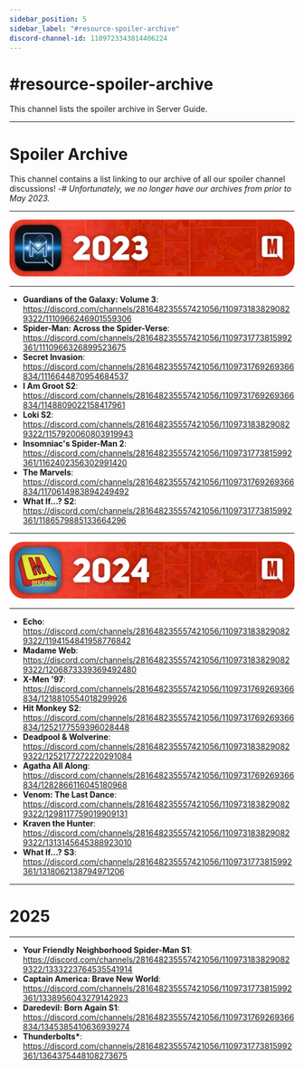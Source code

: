 ```yaml
---
sidebar_position: 5
sidebar_label: "#resource-spoiler-archive"
discord-channel-id: 1109723343814406224
---
```


# #resource-spoiler-archive

This channel lists the spoiler archive in Server Guide.

---

# Spoiler Archive
This channel contains a list linking to our archive of all our spoiler channel discussions!
-# *Unfortunately, we no longer have our archives from prior to May 2023.*

---

![2023 Banner](../../../static/img/discord-pages/2023.png)

---

- **Guardians of the Galaxy: Volume 3**: https://discord.com/channels/281648235557421056/1109731838290829322/1110966246901559306
- **Spider-Man: Across the Spider-Verse**: https://discord.com/channels/281648235557421056/1109731773815992361/1110966326899523675
- **Secret Invasion**: https://discord.com/channels/281648235557421056/1109731769269366834/1116644870954684537
- **I Am Groot S2**: https://discord.com/channels/281648235557421056/1109731769269366834/1148809022158417961
- **Loki S2**: https://discord.com/channels/281648235557421056/1109731838290829322/1157920060803919943
- **Insomniac's Spider-Man 2**: https://discord.com/channels/281648235557421056/1109731773815992361/1162402356302991420
- **The Marvels**: https://discord.com/channels/281648235557421056/1109731769269366834/1170614983894249492
- **What If...? S2**: https://discord.com/channels/281648235557421056/1109731773815992361/1186579885133664296

---

![2024 Banner](../../../static/img/discord-pages/2024.png)

---

- **Echo**: https://discord.com/channels/281648235557421056/1109731838290829322/1194154841958776842
- **Madame Web**: https://discord.com/channels/281648235557421056/1109731838290829322/1206873339369492480
- **X-Men '97**: https://discord.com/channels/281648235557421056/1109731769269366834/1218810554018299926
- **Hit Monkey S2**: https://discord.com/channels/281648235557421056/1109731769269366834/1252177559396028448
- **Deadpool & Wolverine**: https://discord.com/channels/281648235557421056/1109731838290829322/1252177272220291084
- **Agatha All Along**: https://discord.com/channels/281648235557421056/1109731769269366834/1282866116045180968
- **Venom: The Last Dance**: https://discord.com/channels/281648235557421056/1109731838290829322/1298117759019909131
- **Kraven the Hunter**: https://discord.com/channels/281648235557421056/1109731838290829322/1313145645388923010
- **What If...? S3**: https://discord.com/channels/281648235557421056/1109731773815992361/1318062138794971206

---

# 2025

---

- **Your Friendly Neighborhood Spider-Man S1**: https://discord.com/channels/281648235557421056/1109731838290829322/1333223764535541914
- **Captain America: Brave New World**: https://discord.com/channels/281648235557421056/1109731773815992361/1338956043279142923
- **Daredevil: Born Again S1**: https://discord.com/channels/281648235557421056/1109731769269366834/1345385410636939274
- **Thunderbolts\***: https://discord.com/channels/281648235557421056/1109731773815992361/1364375448108273675
